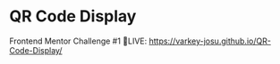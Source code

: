 # QR Code Display
 Frontend Mentor Challenge #1
 🔴LIVE: https://varkey-josu.github.io/QR-Code-Display/

